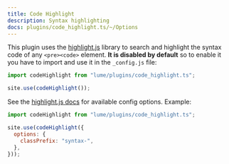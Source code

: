 ```yaml
---
title: Code Highlight
description: Syntax highlighting
docs: plugins/code_highlight.ts/~/Options
---
```


This plugin uses the [highlight.js](https://highlightjs.org/) library to search
and highlight the syntax code of any `<pre><code>` element. **It is disabled by
default** so to enable it you have to import and use it in the `_config.js`
file:

```js
import codeHighlight from "lume/plugins/code_highlight.ts";

site.use(codeHighlight());
```

See the
[highlight.js docs](https://highlightjs.readthedocs.io/en/latest/api.html#configure)
for available config options. Example:

```js
import codeHighlight from "lume/plugins/code_highlight.ts";

site.use(codeHighlight({
  options: {
    classPrefix: "syntax-",
  },
}));
```
